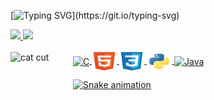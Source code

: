 
[![Typing SVG](https://readme-typing-svg.herokuapp.com/?color=f8f8f2&size=30&center=true&vCenter=true&width=1000&lines=Hello!;+My+name+is+Débora+Melo;I'm+from+Brasil-SP;I+study+Systems+Analysis+Development+at+FATEC;Be+Welcome!)](https://git.io/typing-svg)

 <div>
  <a href="https://github.com/melodebora">
  <img height="160em" src="https://github-readme-stats.vercel.app/api?username=melodebora&show_icons=true&theme=dracula&include_all_commits=true&count_private=true"/>
  <img height="160em" src="https://github-readme-stats.vercel.app/api/top-langs/?username=melodebora&layout=compact&langs_count=16&theme=dracula"/>
</div>
<div style="display: inline_block"><br>
  <img align="center" alt="C" height="30" width="40" src="https://cdn.jsdelivr.net/gh/devicons/devicon/icons/c/c-original.svg">
  <img align="center" alt="HTML" height="30" width="40" src="https://raw.githubusercontent.com/devicons/devicon/master/icons/html5/html5-original.svg">
  <img align="center" alt="CSS" height="30" width="40" src="https://raw.githubusercontent.com/devicons/devicon/master/icons/css3/css3-original.svg">
  <img align="center" alt="Python" height="30" width="40" src="https://raw.githubusercontent.com/devicons/devicon/master/icons/python/python-original.svg">
   <img align="center" alt="Java" height="30" width="40" src="https://cdn.jsdelivr.net/gh/devicons/devicon/icons/java/java-original.svg">
    <img align="left" alt="cat cut" height="90" width="100" src="https://media.tenor.com/BmS559safAoAAAAj/cat-peach.gif">
</div>

 ![Snake animation](https://github.com/melodebora/melodebora/blob/output/github-contribution-grid-snake.svg)


      
          
